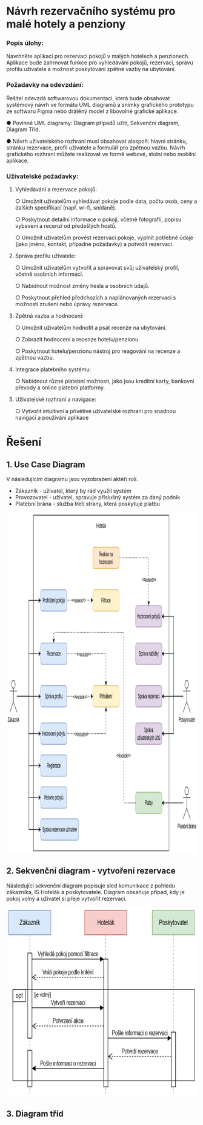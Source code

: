 # Návrh rezervačního systému pro malé hotely a penziony

### Popis úlohy:
Navrhněte aplikaci pro rezervaci pokojů v malých hotelech a penzionech. Aplikace bude
zahrnovat funkce pro vyhledávání pokojů, rezervaci, správu profilu uživatele a možnost
poskytování zpětné vazby na ubytování.

### Požadavky na odevzdání:
Řešitel odevzdá softwarovou dokumentaci, která bude obsahovat systémový návrh ve formátu
UML diagramů a snímky grafického prototypu ze softwaru Figma nebo drátěný model
z libovolné grafické aplikace.

● Povinné UML diagramy: Diagram případů užití, Sekvenční diagram, Diagram Tříd.

● Návrh uživatelského rozhraní musí obsahovat alespoň: hlavní stránku, stránku
rezervace, profil uživatele a formulář pro zpětnou vazbu. Návrh grafického rozhraní
můžete realizovat ve formě webové, stolní nebo mobilní aplikace.

### Uživatelské požadavky:

1. Vyhledávání a rezervace pokojů:

    ○ Umožnit uživatelům vyhledávat pokoje podle data, počtu osob, ceny a dalších
    specifikací (např. wi-fi, snídaně).

    ○ Poskytnout detailní informace o pokoji, včetně fotografií, popisu vybavení
    a recenzí od předešlých hostů.

    ○ Umožnit uživatelům provést rezervaci pokoje, vyplnit potřebné údaje (jako
    jméno, kontakt, případné požadavky) a potvrdit rezervaci.

2. Správa profilu uživatele:

    ○ Umožnit uživatelům vytvořit a spravovat svůj uživatelský profil, včetně
    osobních informací.

    ○ Nabídnout možnost změny hesla a osobních údajů.

    ○ Poskytnout přehled předchozích a naplánovaných rezervací s možností
    zrušení nebo úpravy rezervace.

3. Zpětná vazba a hodnocení:

    ○ Umožnit uživatelům hodnotit a psát recenze na ubytování.

    ○ Zobrazit hodnocení a recenze hotelu/penzionu.

    ○ Poskytnout hotelu/penzionu nástroj pro reagování na recenze a zpětnou
    vazbu.

4. Integrace platebního systému:

    ○ Nabídnout různé platební možnosti, jako jsou kreditní karty, bankovní převody
    a online platební platformy.

5. Uživatelské rozhraní a navigace:

    ○ Vytvořit intuitivní a přívětivé uživatelské rozhraní pro snadnou navigaci
    a používání aplikace

# Řešení
## 1. Use Case Diagram
V následujícím diagramu jsou vyzobrazení aktéři rolí.
<ul>
    <li>Zákazník - uživatel, který by rád využil systém</li>
    <li>Provozovatel - uživatel, spravuje příslušný systém za daný podnik</li>
    <li>Platební brána - služba třetí strany, která poskytuje platbu</li>
</ul>

<img src="./hotel_img/use_case_hotel.drawio.png" alt="Alt text" width="1000" height="900">

## 2. Sekvenční diagram - vytvoření rezervace
Následující sekvenční diagram popisuje sled komunikace z pohledu zákazníka, IS Hotelák a poskytovatele. Diagram obsahuje případ, kdy je pokoj volný a uživatel si přeje vytvořit rezervaci.

<img src="./hotel_img/sequence_hotel.drawio.png" alt="Alt text" width="700" height="500">

## 3. Diagram tříd
